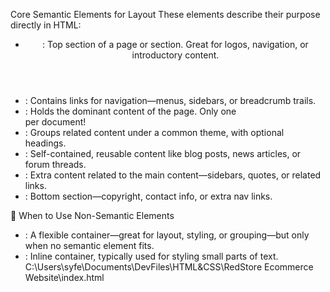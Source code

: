 Core Semantic Elements for Layout
These elements describe their purpose directly in HTML:
- <header>: Top section of a page or section. Great for logos, navigation, or introductory content.
- <nav>: Contains links for navigation—menus, sidebars, or breadcrumb trails.
- <main>: Holds the dominant content of the page. Only one <main> per document!
- <section>: Groups related content under a common theme, with optional headings.
- <article>: Self-contained, reusable content like blog posts, news articles, or forum threads.
- <aside>: Extra content related to the main content—sidebars, quotes, or related links.
- <footer>: Bottom section—copyright, contact info, or extra nav links.
🎨 When to Use Non-Semantic Elements
- <div>: A flexible container—great for layout, styling, or grouping—but only when no semantic element fits.
- <span>: Inline container, typically used for styling small parts of text.
C:\Users\syfe\Documents\DevFiles\HTML&CSS\RedStore Ecommerce Website\index.html
